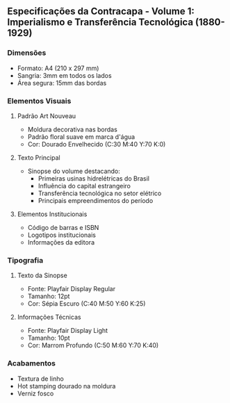 ## Especificações da Contracapa - Volume 1: Imperialismo e Transferência Tecnológica (1880-1929)

### Dimensões
- Formato: A4 (210 x 297 mm)
- Sangria: 3mm em todos os lados
- Área segura: 15mm das bordas

### Elementos Visuais
1. Padrão Art Nouveau
   - Moldura decorativa nas bordas
   - Padrão floral suave em marca d'água
   - Cor: Dourado Envelhecido (C:30 M:40 Y:70 K:0)

2. Texto Principal
   - Sinopse do volume destacando:
     * Primeiras usinas hidrelétricas do Brasil
     * Influência do capital estrangeiro
     * Transferência tecnológica no setor elétrico
     * Principais empreendimentos do período

3. Elementos Institucionais
   - Código de barras e ISBN
   - Logotipos institucionais
   - Informações da editora

### Tipografia
1. Texto da Sinopse
   - Fonte: Playfair Display Regular
   - Tamanho: 12pt
   - Cor: Sépia Escuro (C:40 M:50 Y:60 K:25)

2. Informações Técnicas
   - Fonte: Playfair Display Light
   - Tamanho: 10pt
   - Cor: Marrom Profundo (C:50 M:60 Y:70 K:40)

### Acabamentos
- Textura de linho
- Hot stamping dourado na moldura
- Verniz fosco 